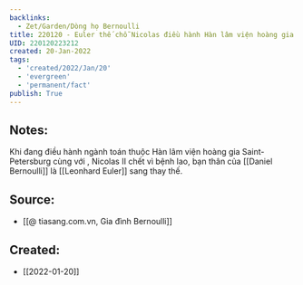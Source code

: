 ```yaml
---
backlinks:
  - Zet/Garden/Dòng họ Bernoulli
title: 220120 - Euler thế chỗ Nicolas điều hành Hàn lâm viện hoàng gia
UID: 220120223212
created: 20-Jan-2022
tags:
  - 'created/2022/Jan/20'
  - 'evergreen'
  - 'permanent/fact'
publish: True
---
```

## Notes:
Khi đang điều hành ngành toán thuộc Hàn lâm viện hoàng gia Saint-Petersburg cùng với , Nicolas II chết vì bệnh lao, bạn thân của [[Daniel Bernoulli]] là [[Leonhard Euler]] sang thay thế.

## Source:
- [[@ tiasang.com.vn, Gia đình Bernoulli]]


## Created:
- [[2022-01-20]]
